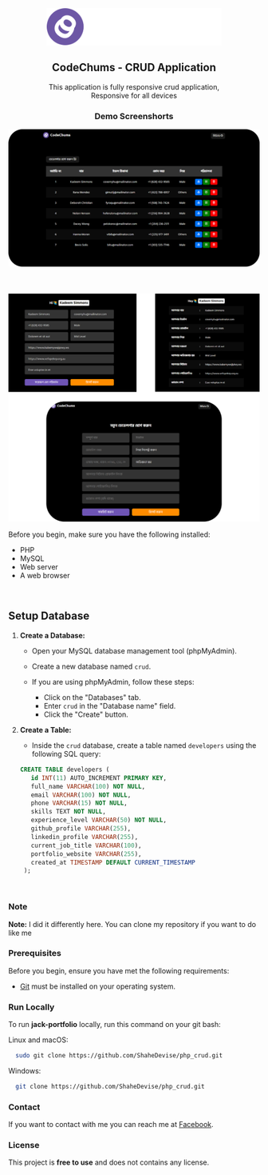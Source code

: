 <div align="center">
  <img src="./readme-images/logo.svg" width="350px">

  <h2>CodeChums - CRUD Application</h2>

  This application is fully responsive crud application, <br />Responsive for all devices
</div>

<h3 align="center">Demo Screenshorts</h3>

![CRUD Application Demo](https://github.com/ShaheDevise/php_crud/blob/main/readme-images/demo.png)
<br> <br> <br> <br> 
![CRUD Application Demo](https://github.com/ShaheDevise/php_crud/blob/main/readme-images/demo_02.png)

Before you begin, make sure you have the following installed:

- PHP
- MySQL
- Web server
- A web browser


<br>

## Setup Database

1. **Create a Database:**

   - Open your MySQL database management tool (phpMyAdmin).

   - Create a new database named `crud`.

   - If you are using phpMyAdmin, follow these steps:
     - Click on the "Databases" tab.
     - Enter `crud` in the "Database name" field.
     - Click the "Create" button.

2. **Create a Table:**

   - Inside the `crud` database, create a table named `developers` using the following SQL query:

   ```sql
   CREATE TABLE developers (
      id INT(11) AUTO_INCREMENT PRIMARY KEY,
      full_name VARCHAR(100) NOT NULL,
      email VARCHAR(100) NOT NULL,
      phone VARCHAR(15) NOT NULL,
      skills TEXT NOT NULL,
      experience_level VARCHAR(50) NOT NULL,
      github_profile VARCHAR(255),
      linkedin_profile VARCHAR(255),
      current_job_title VARCHAR(100),
      portfolio_website VARCHAR(255),
      created_at TIMESTAMP DEFAULT CURRENT_TIMESTAMP
    );
   ```
<br>

### Note
**Note:** I did it differently here. You can clone my repository if you want to do like me

### Prerequisites

Before you begin, ensure you have met the following requirements:

* [Git](https://git-scm.com/downloads "Download Git") must be installed on your operating system.

### Run Locally

To run **jack-portfolio** locally, run this command on your git bash:

Linux and macOS:

```bash
  sudo git clone https://github.com/ShaheDevise/php_crud.git
```

Windows:

```bash
  git clone https://github.com/ShaheDevise/php_crud.git
```

### Contact

If you want to contact with me you can reach me at [Facebook](https://web.facebook.com/ShaheDevise).

### License

This project is **free to use** and does not contains any license.
